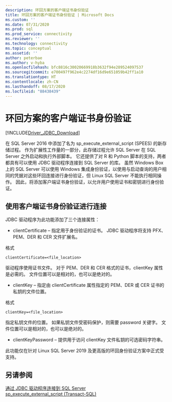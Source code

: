 ```yaml
---
description: 环回方案的客户端证书身份验证
title: 环回方案的客户端证书身份验证 | Microsoft Docs
ms.custom: ''
ms.date: 07/31/2020
ms.prod: sql
ms.prod_service: connectivity
ms.reviewer: ''
ms.technology: connectivity
ms.topic: conceptual
ms.assetid: ''
author: peterbae
ms.author: v-hyba
ms.openlocfilehash: bfc8816c30020669918b3632f94e289524097537
ms.sourcegitcommit: e700497f962e4c2274df16d9e651059b42ff1a10
ms.translationtype: HT
ms.contentlocale: zh-CN
ms.lasthandoff: 08/17/2020
ms.locfileid: "88438439"
---
```

# <a name="client-certificate-authentication-for-loopback-scenarios"></a>环回方案的客户端证书身份验证

[!INCLUDE[Driver_JDBC_Download](../../includes/driver_jdbc_download.md)]

在 SQL Server 2016 中添加了名为 sp_execute_external_script (SPEES) 的新存储过程。 作为扩展性工作量的一部分，此存储过程允许 SQL Server 在 SQL Server 之外启动和执行外部脚本。 它还提供了对 R 和 Python 脚本的支持，两者都具有可以使用 JDBC 驱动程序连接到 SQL Server 的库。 虽然 Windows Box 上的 SQL Server 可以使用 Windows 集成身份验证，以使用与启动查询的用户相同的凭据对这些环回连接进行身份验证，但 Linux SQL Server 不能执行相同操作。 因此，将添加客户端证书身份验证，以允许用户使用证书和密钥进行身份验证。

## <a name="connecting-using-client-certificate-authentication"></a>使用客户端证书身份验证进行连接

JDBC 驱动程序为此功能添加了三个连接属性：

* clientCertificate – 指定用于身份验证的证书。 JDBC 驱动程序将支持 PFX、PEM、DER 和 CER 文件扩展名。

格式
```
clientCertificate=<file_location>
``` 
驱动程序使用证书文件。 对于 PEM、DER 和 CER 格式的证书，clientKey 属性是必需的。 文件位置可以是相对的，也可以是绝对的。
 
* clientKey – 指定由 clientCertificate 属性指定的 PEM、DER 或 CER 证书的私钥的文件位置。

格式
```
clientKey=<file_location>
```
指定私钥文件的位置。 如果私钥文件受密码保护，则需要 password 关键字。 文件位置可以是相对的，也可以是绝对的。

* clientKeyPassword – 提供用于访问 clientKey 文件私钥的可选密码字符串。

此功能仅在针对 Linux SQL Server 2019 及更高版的环回身份验证方案中正式受支持。

## <a name="see-also"></a>另请参阅

[通过 JDBC 驱动程序连接到 SQL Server](../../connect/jdbc/connecting-to-sql-server-with-the-jdbc-driver.md)  
[sp_execute_external_script (Transact-SQL)](../../relational-databases/system-stored-procedures/sp-execute-external-script-transact-sql.md)

